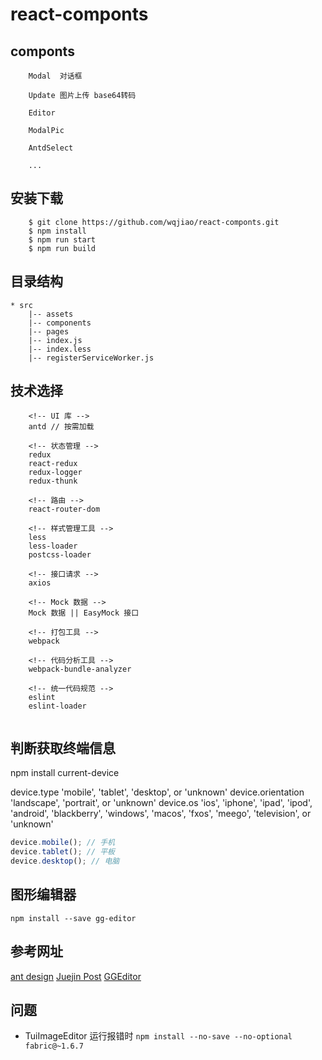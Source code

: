 # react-componts

## componts

```
    Modal  对话框

    Update 图片上传 base64转码

    Editor 

    ModalPic

    AntdSelect

    ...
```

## 安装下载

```
    $ git clone https://github.com/wqjiao/react-componts.git
    $ npm install
    $ npm run start
    $ npm run build
```

## 目录结构

```
* src
    |-- assets
    |-- components
    |-- pages
    |-- index.js
    |-- index.less
    |-- registerServiceWorker.js
```

## 技术选择

```
    <!-- UI 库 -->
    antd // 按需加载

    <!-- 状态管理 -->
    redux
    react-redux
    redux-logger
    redux-thunk

    <!-- 路由 -->
    react-router-dom

    <!-- 样式管理工具 -->
    less
    less-loader
    postcss-loader

    <!-- 接口请求 -->
    axios

    <!-- Mock 数据 -->
    Mock 数据 || EasyMock 接口

    <!-- 打包工具 -->
    webpack

    <!-- 代码分析工具 -->
    webpack-bundle-analyzer

    <!-- 统一代码规范 -->
    eslint
    eslint-loader
    
```

## 判断获取终端信息
<!-- 安装 -->
npm install current-device
<!-- device 属性 -->
device.type	'mobile', 'tablet', 'desktop', or 'unknown'
device.orientation	'landscape', 'portrait', or 'unknown'
device.os	'ios', 'iphone', 'ipad', 'ipod', 'android', 'blackberry', 'windows', 'macos', 'fxos', 'meego', 'television', or 'unknown'
```js
device.mobile(); // 手机
device.tablet(); // 平板
device.desktop(); // 电脑
```

## 图形编辑器

```
npm install --save gg-editor
```

## 参考网址

[ant design](https://ant.design/index-cn)
[Juejin Post](https://juejin.im/post/5ba5ab61e51d450e9162c4ae)
[GGEditor](https://github.com/gaoli/GGEditor/blob/master/README.zh-CN.md)


## 问题

* TuiImageEditor 运行报错时
    `npm install --no-save --no-optional fabric@~1.6.7`